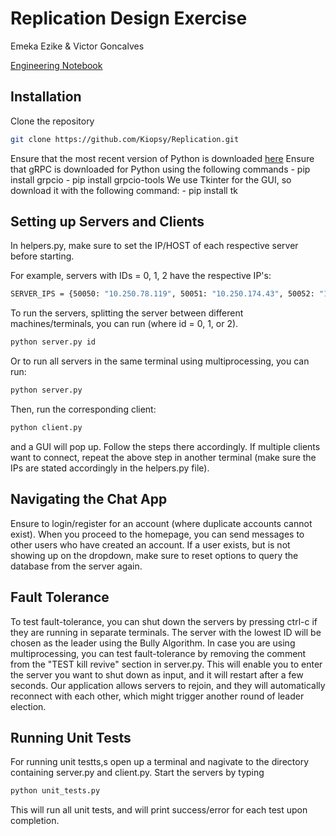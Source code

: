 # Replication Design Exercise

Emeka Ezike & Victor Goncalves

[Engineering Notebook](https://docs.google.com/document/d/1S5sMQA5DNpH07CbEVKX_twklYyqPWQBLZ0j0jc64Uks/edit?usp=sharing)

## Installation
Clone the repository
```bash
git clone https://github.com/Kiopsy/Replication.git
```
 Ensure that the most recent version of Python is downloaded [here](https://www.python.org/downloads/)
 Ensure that gRPC is downloaded for Python using the following commands
	 - pip install grpcio
	 - pip install grpcio-tools
 We use Tkinter for the GUI, so download it with the following command:
	 - pip install tk

## Setting up Servers and Clients

In helpers.py, make sure to set the IP/HOST of each respective server before starting.

For example, servers with IDs = 0, 1, 2 have the respective IP's:
```bash
SERVER_IPS = {50050: "10.250.78.119", 50051: "10.250.174.43", 50052: "10.250.78.119"}
```

To run the servers, splitting the server between different machines/terminals, you can run (where id = 0, 1, or 2).
```bash
python server.py id
```
Or to run all servers in the same terminal using multiprocessing, you can run:
```bash
python server.py
```

Then, run the corresponding client:
```bash
python client.py
```
and a GUI will pop up. Follow the steps there accordingly. 
If multiple clients want to connect, repeat the above step in another terminal (make sure the IPs are stated accordingly in the helpers.py file).

## Navigating the Chat App
Ensure to login/register for an account (where duplicate accounts cannot exist). When you proceed to the homepage, you can send messages to other users who have created an account. If a user exists, but is not showing up on the dropdown, make sure to reset options to query the database from the server again. 

## Fault Tolerance
To test fault-tolerance, you can shut down the servers by pressing ctrl-c if they are running in separate terminals. The server with the lowest ID will be chosen as the leader using the Bully Algorithm. In case you are using multiprocessing, you can test fault-tolerance by removing the comment from the "TEST kill revive" section in server.py. This will enable you to enter the server you want to shut down as input, and it will restart after a few seconds. Our application allows servers to rejoin, and they will automatically reconnect with each other, which might trigger another round of leader election.

## Running Unit Tests
For running unit testts,s open up a terminal and nagivate to the 
directory containing server.py and client.py. Start the servers by typing
```bash
python unit_tests.py
```
This will run all unit tests, and will print success/error for each test upon completion.
